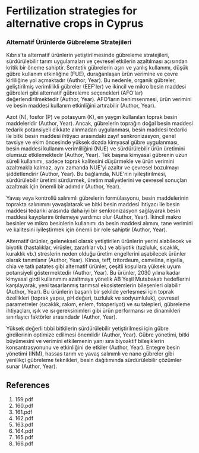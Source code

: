 # Fertilization strategies for alternative crops in Cyprus

### Alternatif Ürünlerde Gübreleme Stratejileri

Kıbrıs'ta alternatif ürünlerin yetiştirilmesinde gübreleme stratejileri, sürdürülebilir tarım uygulamaları ve çevresel etkilerin azaltılması açısından kritik bir öneme sahiptir. Sentetik gübrelerin aşırı ve yanlış kullanımı, düşük gübre kullanım etkinliğine (FUE), durağanlaşan ürün verimine ve çevre kirliliğine yol açmaktadır (Author, Year). Bu nedenle, organik gübreler, geliştirilmiş verimlilikli gübreler (EEF'ler) ve ikincil ve mikro besin maddesi gübreleri gibi alternatif gübreleme seçenekleri (AFO'lar) değerlendirilmektedir (Author, Year). AFO'ların benimsenmesi, ürün verimini ve besin maddesi kullanım etkinliğini artırabilir (Author, Year).

Azot (N), fosfor (P) ve potasyum (K), en yaygın kullanılan toprak besin maddeleridir (Author, Year). Ancak, gübrelerin toprağın doğal besin maddesi tedarik potansiyeli dikkate alınmadan uygulanması, besin maddesi tedariki ile bitki besin maddesi ihtiyacı arasındaki zayıf senkronizasyon, genel tavsiye ve ekim öncesinde yüksek dozda kimyasal gübre uygulanması, besin maddesi kullanım verimliliğini (NUE) ve sürdürülebilir ürün üretimini olumsuz etkilemektedir (Author, Year). Tek başına kimyasal gübrenin uzun süreli kullanımı, sadece toprak kalitesini düşürmekle ve ürün verimini azaltmakla kalmaz, aynı zamanda NUE'yi azaltır ve çevresel bozulmayı şiddetlendirir (Author, Year). Bu bağlamda, NUE'nin iyileştirilmesi, sürdürülebilir üretimi sürdürmek, üretim maliyetlerini ve çevresel sonuçları azaltmak için önemli bir adımdır (Author, Year).

Yavaş veya kontrollü salınımlı gübrelerin formülasyonu, besin maddelerinin toprakta salınımını yavaşlatarak ve bitki besin maddesi ihtiyacı ile besin maddesi tedariki arasında daha iyi bir senkronizasyon sağlayarak besin maddesi kayıplarını önlemeye yardımcı olur (Author, Year). İkincil makro besinler ve mikro besinlerin kullanımı da besin maddesi alımını, tane verimini ve kalitesini iyileştirmek için önemli bir role sahiptir (Author, Year).

Alternatif ürünler, geleneksel olarak yetiştirilen ürünlerin yerini alabilecek ve biyotik (hastalıklar, virüsler, zararlılar vb.) ve abiyotik (tuzluluk, sıcaklık, kuraklık vb.) streslerin neden olduğu üretim engellerini aşabilecek ürünler olarak tanımlanır (Author, Year). Kinoa, teff, tritordeum, camelina, nigella, chia ve tatlı patates gibi alternatif ürünler, çeşitli koşullara yüksek uyum potansiyeli göstermektedir (Author, Year). Bu ürünler, 2030 yılına kadar kimyasal girdi kullanımını azaltmaya yönelik AB Yeşil Mutabakatı hedeflerini karşılayarak, yeni tasarlanmış tarımsal ekosistemlerin bileşenleri olabilir (Author, Year). Bu ürünlerin başarılı bir şekilde yerleşmesi için toprak özellikleri (toprak yapısı, pH değeri, tuzluluk ve sodyumluluk), çevresel parametreler (sıcaklık, rakım, enlem, fotoperiyot) ve su talepleri, gübreleme ihtiyaçları, ışık ve ısı gereksinimleri gibi ürün performansı ve dinamikleri sınırlayıcı faktörler arasındadır (Author, Year).

Yüksek değerli tıbbi bitkilerin sürdürülebilir yetiştirilmesi için gübre girdilerinin optimize edilmesi önemlidir (Author, Year). Gübre yönetimi, bitki büyümesini ve verimini etkilemenin yanı sıra biyoaktif bileşiklerin konsantrasyonunu ve etkinliğini de etkiler (Author, Year). Entegre besin yönetimi (INM), hassas tarım ve yavaş salınımlı ve nano gübreler gibi yenilikçi gübreleme teknikleri, besin dağıtımında sürdürülebilir çözümler sunar (Author, Year).


## References

1. 159.pdf
2. 160.pdf
3. 161.pdf
4. 162.pdf
5. 163.pdf
6. 164.pdf
7. 165.pdf
8. 166.pdf

